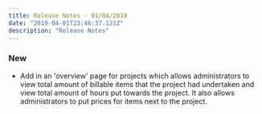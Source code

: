 ```yaml
---
title: Release Notes - 01/04/2019
date: "2019-04-01T23:46:37.121Z"
description: "Release Notes"
---
```


### New

- Add in an 'overview' page for projects which allows administrators to view total amount of billable items that the project had undertaken
  and view total amount of hours put towards the project. It also allows administrators to put prices for items next to the project.
